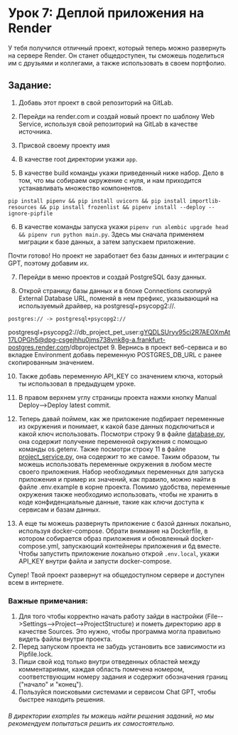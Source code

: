 # Урок 7: Деплой приложения на Render

У тебя получился отличный проект, который теперь можно развернуть на сервере Render. Он станет общедоступен, ты сможешь 
поделиться им с друзьями и коллегами, а также использовать в своем портфолио.

## Задание:

1.  Добавь этот проект в свой репозиторий на GitLab.

2. Перейди на render.com и создай новый проект по шаблону Web Service, 
используя свой репозиторий на GitLab в качестве источника.

3. Присвой своему проекту имя

4. В качестве root директории укажи `app`.


5. В качестве build команды укажи приведенный ниже набор.
Дело в том, что мы собираем окружение с нуля, и нам приходится устанавливать множество компонентов.
```
pip install pipenv && pip install uvicorn && pip install importlib-resources && pip install frozenlist && pipenv install --deploy --ignore-pipfile
```

6. В качестве команды запуска укажи `pipenv run alembic upgrade head && pipenv run python main.py`.
Здесь мы сначала применяем миграции к базе данных, а затем запускаем приложение.

Почти готово! Но проект не заработает без базы данных и интеграции с GPT, поэтому добавим их.

7. Перейди в меню проектов и создай PostgreSQL базу данных.

8. Открой страницу базы данных и в блоке Connections скопируй External Database URL, поменяй в нем префикс, 
указывающий на используемый драйвер, на postgresql+psycopg2://.
```
postgres:// -> postgresql+psycopg2://
```
postgresql+psycopg2://db_project_pet_user:gYQDLSUryv95ci2R7AEOXmAt17LOPGh5@dpg-csgejhhu0jms738vnk8g-a.frankfurt-postgres.render.com/dbprojectpet
9. Вернись в проект веб-сервиса и во вкладке Environment добавь переменную POSTGRES_DB_URL с ранее скопированным значением.

10. Также добавь переменную API_KEY со значением ключа, который ты использовал в предыдущем уроке.

11. В правом верхнем углу страницы проекта нажми кнопку Manual Deploy-->Deploy latest commit.

12. Теперь давай поймем, как же приложение подбирает переменные из окружения и понимает, к какой базе данных подключиться
и какой ключ использовать. Посмотри строку 9 в файле [database.py](app/database.py), она содержит получение переменной
окружения с помощью команды os.getenv. Также посмотри строку 11 в файле [project_service.py](app/services/project_service.py), 
она содержит то же самое. Таким образом, ты можешь использовать переменные окружения в любом месте своего приложения.
Набор необходимых переменных для запуска приложения и пример их значений, как правило, можно найти
в файле .env.example в корне проекта. Помимо удобства, переменные окружения также необходимо использовать,
чтобы не хранить в коде конфиденциальные данные, такие как ключи доступа к сервисам и базам данных.

13. А еще ты можешь развернуть приложение с базой данных локально, используя docker-compose. Обрати внимание на Dockerfile,
в котором собирается образ приложения и обновленный docker-compose.yml, запускающий контейнеры приложения и бд вместе.
Чтобы запустить приложение локально открой `.env.local`, укажи API_KEY внутри файла и запусти docker-compose.

Супер! Твой проект развернут на общедоступном сервере и доступен всем в интернете. 

### Важные примечания:

1. Для того чтобы корректно начать работу зайди в настройки 
(File-->Settings-->Project-->ProjectStructure) и пометь директорию app в качестве Sources. 
Это нужно, чтобы программа могла правильно видеть файлы внутри проекта.
2. Перед запуском проекта не забудь установить все зависимости из Pipfile.lock.
3. Пиши свой код только внутри отведенных областей между комментариями, 
каждая область помечена номером, соответствующим номеру задания и содержит обозначения границ ("начало" и "конец").
4. Пользуйся поисковыми системами и сервисом Chat GPT, чтобы быстрее находить решения.


###### В директории examples ты можешь найти решения заданий, но мы рекомендуем попытаться решить их самостоятельно.